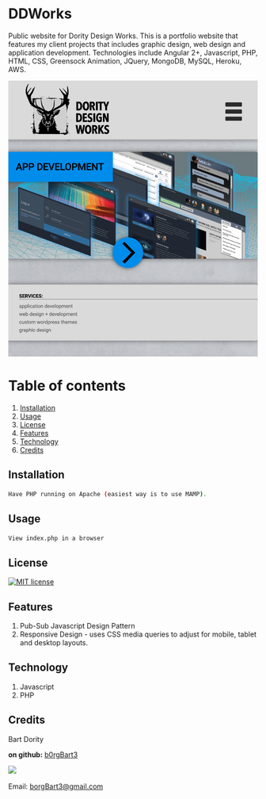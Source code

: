# DDWorks
Public website for Dority Design Works.  This is a portfolio website that features my client projects that includes graphic design, web design and application development. Technologies include Angular 2+, Javascript, PHP, HTML, CSS, Greensock Animation, JQuery, MongoDB, MySQL, Heroku, AWS.


![homepage](screenshot.jpg)
# Table of contents
1. [Installation](#Installation)
2. [Usage](#Usage)
3. [License](#License)
4. [Features](#Features)
5. [Technology](#Technology)
6. [Credits](#Credits)
<a name="Installation"></a>
## Installation
```sh
Have PHP running on Apache (easiest way is to use MAMP).
```
<a name="Usage"></a>
## Usage
```sh
View index.php in a browser
```
<a name='License'></a>
## License
[![MIT license](https://img.shields.io/badge/License-MIT-blue.svg)](https://lbesson.mit-license.org/)
<a name="Features"></a>
## Features
1. Pub-Sub Javascript Design Pattern
2. Responsive Design - uses CSS media queries to adjust for mobile, tablet and desktop layouts.

<a name="Technology"></a>
## Technology
1. Javascript
2.  PHP
<a name="Credits"></a>
## Credits
Bart Dority

**on github:** <a href='github.com/b0rgBart3'>b0rgBart3</a>

[![](https://github.com/b0rgBart3.png?size=90)](https://github.com/remarkablemark)

Email: borgBart3@gmail.com
